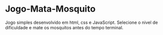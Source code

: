 # Jogo-Mata-Mosquito
Jogo simples desenvolvido em html, css e JavaScript. Selecione o nivel de dificuldade e mate os mosquitos antes do tempo terminal.
